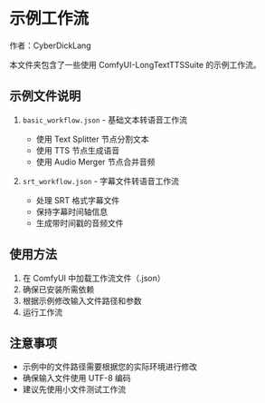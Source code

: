 # 示例工作流

作者：CyberDickLang

本文件夹包含了一些使用 ComfyUI-LongTextTTSSuite 的示例工作流。

## 示例文件说明

1. `basic_workflow.json` - 基础文本转语音工作流
   - 使用 Text Splitter 节点分割文本
   - 使用 TTS 节点生成语音
   - 使用 Audio Merger 节点合并音频

2. `srt_workflow.json` - 字幕文件转语音工作流
   - 处理 SRT 格式字幕文件
   - 保持字幕时间轴信息
   - 生成带时间戳的音频文件

## 使用方法

1. 在 ComfyUI 中加载工作流文件（.json）
2. 确保已安装所需依赖
3. 根据示例修改输入文件路径和参数
4. 运行工作流

## 注意事项

- 示例中的文件路径需要根据您的实际环境进行修改
- 确保输入文件使用 UTF-8 编码
- 建议先使用小文件测试工作流 